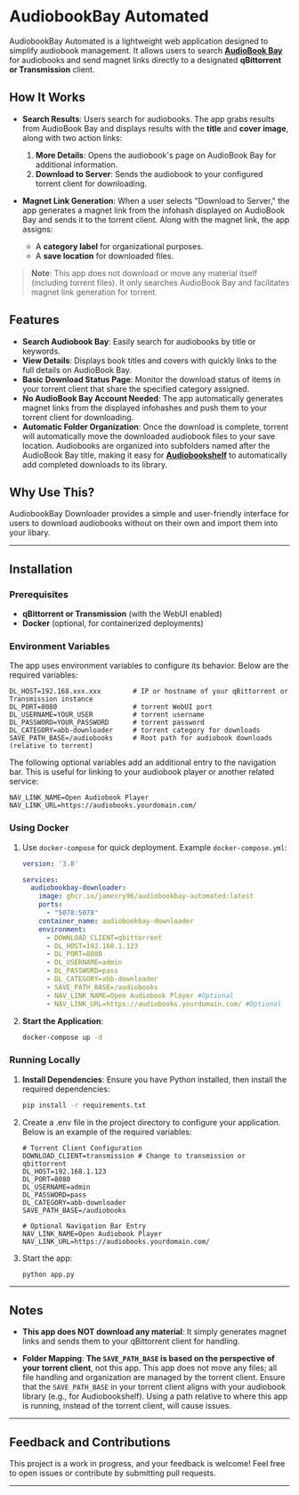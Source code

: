 
# AudiobookBay Automated

AudiobookBay Automated is a lightweight web application designed to simplify audiobook management. It allows users to search [**AudioBook Bay**](https://audiobookbay.lu/) for audiobooks and send magnet links directly to a designated **qBittorrent or Transmission** client.

## How It Works
- **Search Results**: Users search for audiobooks. The app grabs results from AudioBook Bay and displays results with the **title** and **cover image**, along with two action links:
  1. **More Details**: Opens the audiobook's page on AudioBook Bay for additional information.
  2. **Download to Server**: Sends the audiobook to your configured torrent client for downloading.

- **Magnet Link Generation**: When a user selects "Download to Server," the app generates a magnet link from the infohash displayed on AudioBook Bay and sends it to the torrent client. Along with the magnet link, the app assigns:
  - A **category label** for organizational purposes.
  - A **save location** for downloaded files.


> **Note**: This app does not download or move any material itself (including torrent files). It only searches AudioBook Bay and facilitates magnet link generation for torrent.


## Features
- **Search Audiobook Bay**: Easily search for audiobooks by title or keywords.
- **View Details**: Displays book titles and covers with quickly links to the full details on AudioBook Bay.
- **Basic Download Status Page**: Monitor the download status of items in your torrent client that share the specified category assigned.
- **No AudioBook Bay Account Needed**: The app automatically generates magnet links from the displayed infohashes and push them to your torrent client for downloading.
- **Automatic Folder Organization**: Once the download is complete, torrent will automatically move the downloaded audiobook files to your save location. Audiobooks are organized into subfolders named after the AudioBook Bay title, making it easy for [**Audiobookshelf**](https://www.audiobookshelf.org/) to automatically add completed downloads to its library.



## Why Use This?
AudiobookBay Downloader provides a simple and user-friendly interface for users to download audiobooks without on their own and import them into your libary. 

---

## Installation

### Prerequisites
- **qBittorrent or Transmission** (with the WebUI enabled)
- **Docker** (optional, for containerized deployments)

### Environment Variables
The app uses environment variables to configure its behavior. Below are the required variables:

```env
DL_HOST=192.168.xxx.xxx        # IP or hostname of your qBittorrent or Transmission instance
DL_PORT=8080                   # torrent WebUI port
DL_USERNAME=YOUR_USER          # torrent username
DL_PASSWORD=YOUR_PASSWORD      # torrent password
DL_CATEGORY=abb-downloader     # torrent category for downloads
SAVE_PATH_BASE=/audiobooks     # Root path for audiobook downloads (relative to torrent)
```
The following optional variables add an additional entry to the navigation bar. This is useful for linking to your audiobook player or another related service:

```
NAV_LINK_NAME=Open Audiobook Player
NAV_LINK_URL=https://audiobooks.yourdomain.com/
```

### Using Docker

1. Use `docker-compose` for quick deployment. Example `docker-compose.yml`:

   ```yaml
   version: '3.8'

   services:
     audiobookbay-downloader:
       image: ghcr.io/jamesry96/audiobookbay-automated:latest
       ports:
         - "5078:5078"
       container_name: audiobookbay-downloader
       environment:
         - DOWNLOAD_CLIENT=qbittorrent
         - DL_HOST=192.168.1.123
         - DL_PORT=8080
         - DL_USERNAME=admin
         - DL_PASSWORD=pass
         - DL_CATEGORY=abb-downloader
         - SAVE_PATH_BASE=/audiobooks
         - NAV_LINK_NAME=Open Audiobook Player #Optional
         - NAV_LINK_URL=https://audiobooks.yourdomain.com/ #Optional
   ```

2. **Start the Application**:
   ```bash
   docker-compose up -d
   ```

### Running Locally
1. **Install Dependencies**:
   Ensure you have Python installed, then install the required dependencies:
   ```bash
   pip install -r requirements.txt
   
2. Create a .env file in the project directory to configure your application. Below is an  example of the required variables:
    ```
    # Torrent Client Configuration
    DOWNLOAD_CLIENT=transmission # Change to transmission or qbittorrent
    DL_HOST=192.168.1.123
    DL_PORT=8080
    DL_USERNAME=admin
    DL_PASSWORD=pass
    DL_CATEGORY=abb-downloader
    SAVE_PATH_BASE=/audiobooks
    
    # Optional Navigation Bar Entry
    NAV_LINK_NAME=Open Audiobook Player
    NAV_LINK_URL=https://audiobooks.yourdomain.com/
    ```

3. Start the app:
   ```bash
   python app.py
   ```

---

## Notes
- **This app does NOT download any material**: It simply generates magnet links and sends them to your qBittorrent client for handling.

- **Folder Mapping**: __The `SAVE_PATH_BASE` is based on the perspective of your torrent client__, not this app. This app does not move any files; all file handling and organization are managed by the torrent client. Ensure that the `SAVE_PATH_BASE` in your torrent client aligns with your audiobook library (e.g., for Audiobookshelf). Using a path relative to where this app is running, instead of the torrent client, will cause issues.


---

## Feedback and Contributions
This project is a work in progress, and your feedback is welcome! Feel free to open issues or contribute by submitting pull requests.

---
